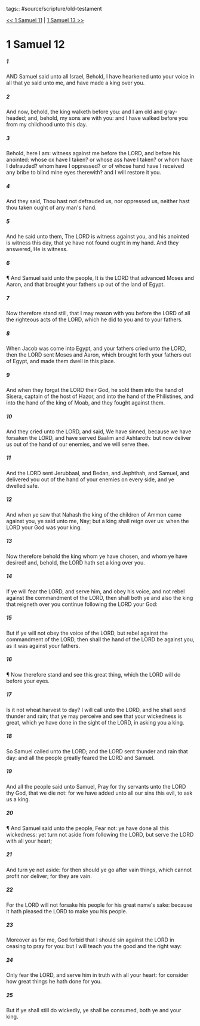 tags:: #source/scripture/old-testament

[<< 1 Samuel 11](old-testament/09_1_Samuel/1_Samuel_11.md) | [1 Samuel 13 >>](old-testament/09_1_Samuel/1_Samuel_13.md)

# 1 Samuel 12

##### 1

AND Samuel said unto all Israel, Behold, I have hearkened unto your voice in all that ye said unto me, and have made a king over you.

##### 2

And now, behold, the king walketh before you: and I am old and gray-headed; and, behold, my sons are with you: and I have walked before you from my childhood unto this day.

##### 3

Behold, here I am: witness against me before the LORD, and before his anointed: whose ox have I taken? or whose ass have I taken? or whom have I defrauded? whom have I oppressed? or of whose hand have I received any bribe to blind mine eyes therewith? and I will restore it you.

##### 4

And they said, Thou hast not defrauded us, nor oppressed us, neither hast thou taken ought of any man's hand.

##### 5

And he said unto them, The LORD is witness against you, and his anointed is witness this day, that ye have not found ought in my hand. And they answered, He is witness.

##### 6

¶ And Samuel said unto the people, It is the LORD that advanced Moses and Aaron, and that brought your fathers up out of the land of Egypt.

##### 7

Now therefore stand still, that I may reason with you before the LORD of all the righteous acts of the LORD, which he did to you and to your fathers.

##### 8

When Jacob was come into Egypt, and your fathers cried unto the LORD, then the LORD sent Moses and Aaron, which brought forth your fathers out of Egypt, and made them dwell in this place.

##### 9

And when they forgat the LORD their God, he sold them into the hand of Sisera, captain of the host of Hazor, and into the hand of the Philistines, and into the hand of the king of Moab, and they fought against them.

##### 10

And they cried unto the LORD, and said, We have sinned, because we have forsaken the LORD, and have served Baalim and Ashtaroth: but now deliver us out of the hand of our enemies, and we will serve thee.

##### 11

And the LORD sent Jerubbaal, and Bedan, and Jephthah, and Samuel, and delivered you out of the hand of your enemies on every side, and ye dwelled safe.

##### 12

And when ye saw that Nahash the king of the children of Ammon came against you, ye said unto me, Nay; but a king shall reign over us: when the LORD your God was your king.

##### 13

Now therefore behold the king whom ye have chosen, and whom ye have desired! and, behold, the LORD hath set a king over you.

##### 14

If ye will fear the LORD, and serve him, and obey his voice, and not rebel against the commandment of the LORD, then shall both ye and also the king that reigneth over you continue following the LORD your God:

##### 15

But if ye will not obey the voice of the LORD, but rebel against the commandment of the LORD, then shall the hand of the LORD be against you, as it was against your fathers.

##### 16

¶ Now therefore stand and see this great thing, which the LORD will do before your eyes.

##### 17

Is it not wheat harvest to day? I will call unto the LORD, and he shall send thunder and rain; that ye may perceive and see that your wickedness is great, which ye have done in the sight of the LORD, in asking you a king.

##### 18

So Samuel called unto the LORD; and the LORD sent thunder and rain that day: and all the people greatly feared the LORD and Samuel.

##### 19

And all the people said unto Samuel, Pray for thy servants unto the LORD thy God, that we die not: for we have added unto all our sins this evil, to ask us a king.

##### 20

¶ And Samuel said unto the people, Fear not: ye have done all this wickedness: yet turn not aside from following the LORD, but serve the LORD with all your heart;

##### 21

And turn ye not aside: for then should ye go after vain things, which cannot profit nor deliver; for they are vain.

##### 22

For the LORD will not forsake his people for his great name's sake: because it hath pleased the LORD to make you his people.

##### 23

Moreover as for me, God forbid that I should sin against the LORD in ceasing to pray for you: but I will teach you the good and the right way:

##### 24

Only fear the LORD, and serve him in truth with all your heart: for consider how great things he hath done for you.

##### 25

But if ye shall still do wickedly, ye shall be consumed, both ye and your king.
